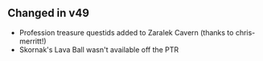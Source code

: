 ## Changed in v49

* Profession treasure questids added to Zaralek Cavern (thanks to chris-merritt!)
* Skornak's Lava Ball wasn't available off the PTR

